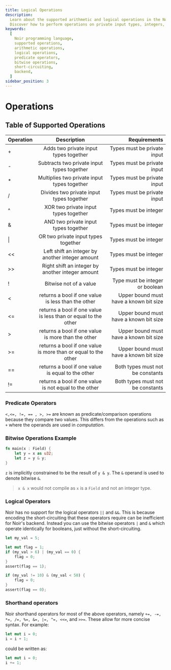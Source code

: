 ```yaml
---
title: Logical Operations
description:
  Learn about the supported arithmetic and logical operations in the Noir programming language.
  Discover how to perform operations on private input types, integers, and booleans.
keywords:
  [
    Noir programming language,
    supported operations,
    arithmetic operations,
    logical operations,
    predicate operators,
    bitwise operations,
    short-circuiting,
    backend,
  ]
sidebar_position: 3
---
```


# Operations

## Table of Supported Operations

| Operation |                          Description                           |                           Requirements |
| :-------- | :------------------------------------------------------------: | -------------------------------------: |
| +         |             Adds two private input types together              |            Types must be private input |
| -         |           Subtracts two private input types together           |            Types must be private input |
| \*        |          Multiplies two private input types together           |            Types must be private input |
| /         |            Divides two private input types together            |            Types must be private input |
| ^         |              XOR two private input types together              |                  Types must be integer |
| &         |              AND two private input types together              |                  Types must be integer |
| \|        |              OR two private input types together               |                  Types must be integer |
| \<\<        |        Left shift an integer by another integer amount         |                  Types must be integer |
| >>        |        Right shift an integer by another integer amount        |                  Types must be integer |
| !         |                     Bitwise not of a value                     |        Type must be integer or boolean |
| \<         |       returns a bool if one value is less than the other       | Upper bound must have a known bit size |
| \<=        | returns a bool if one value is less than or equal to the other | Upper bound must have a known bit size |
| >         |       returns a bool if one value is more than the other       | Upper bound must have a known bit size |
| >=        | returns a bool if one value is more than or equal to the other | Upper bound must have a known bit size |
| ==        |       returns a bool if one value is equal to the other        |       Both types must not be constants |
| !=        |     returns a bool if one value is not equal to the other      |       Both types must not be constants |

### Predicate Operators

`<,<=, !=, == , >, >=` are known as predicate/comparison operations because they compare two values.
This differs from the operations such as `+` where the operands are used in _computation_.

### Bitwise Operations Example

```rust
fn main(x : Field) {
    let y = x as u32;
    let z = y & y;
}
```

`z` is implicitly constrained to be the result of `y & y`. The `&` operand is used to denote bitwise
`&`.

> `x & x` would not compile as `x` is a `Field` and not an integer type.

### Logical Operators

Noir has no support for the logical operators `||` and `&&`. This is because encoding the
short-circuiting that these operators require can be inefficient for Noir's backend. Instead you can
use the bitwise operators `|` and `&` which operate identically for booleans, just without the
short-circuiting.

```rust
let my_val = 5;

let mut flag = 1;
if (my_val > 6) | (my_val == 0) {
    flag = 0;
}
assert(flag == 1);

if (my_val != 10) & (my_val < 50) {
    flag = 0;
}
assert(flag == 0);
```

### Shorthand operators

Noir shorthand operators for most of the above operators, namely `+=, -=, *=, /=, %=, &=, |=, ^=, <<=`, and `>>=`. These allow for more concise syntax. For example:

```rust
let mut i = 0;
i = i + 1;
```

could be written as:

```rust
let mut i = 0;
i += 1;
```
